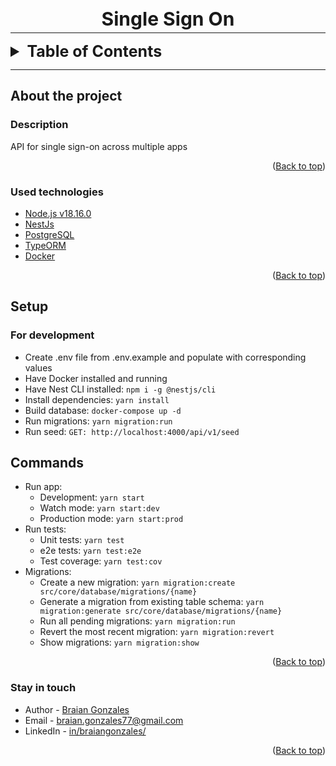 <h1 style="text-align: center; margin-bottom: -10px; font-size: 30px;"><strong>Single Sign On</strong></h1>

---

<div id="top"></div>

<details>
  <summary style="font-size: 25px"><strong>Table of Contents</strong></summary>
  <ol>
    <li>
      <a href="#about-the-project">About the project</a>
      <ul>
        <li><a href="#description">Description</a></li>
        <li><a href="#used-technologies">Used technologies</a></li>
      </ul>
    </li>
    <li>
      <a href="#setup">Setup</a>
      <ul>
        <li><a href="#for-development">For development</a></li>
      </ul>
    </li>
    <li>
      <a href="#commands">Commands</a>
    </li>
    <li><a href="#stay-in-touch">Stay in touch</a></li>
  </ol>
</details>

---

## __About the project__

### __Description__

API for single sign-on across multiple apps

<p align="right">(<a href="#top">Back to top</a>)</p>

### __Used technologies__

- [Node.js v18.16.0](https://nodejs.org/es/)
- [NestJs](https://nestjs.com/)
- [PostgreSQL](https://www.postgresql.org/)
- [TypeORM](https://typeorm.io/)
- [Docker](https://www.docker.com/)

<p align="right">(<a href="#top">Back to top</a>)</p>

## __Setup__

### __For development__
- Create .env file from .env.example and populate with corresponding values
- Have Docker installed and running
- Have Nest CLI installed: `npm i -g @nestjs/cli`
- Install dependencies: `yarn install`
- Build database: `docker-compose up -d`
- Run migrations: `yarn migration:run`
- Run seed: `GET: http://localhost:4000/api/v1/seed`

## Commands
- Run app: 
  - Development: `yarn start`
  - Watch mode: `yarn start:dev`
  - Production mode: `yarn start:prod`
- Run tests: 
  - Unit tests: `yarn test`
  - e2e tests: `yarn test:e2e`
  - Test coverage: `yarn test:cov`
- Migrations:
  - Create a new migration: `yarn migration:create src/core/database/migrations/{name}`
  - Generate a migration from existing table schema: `yarn migration:generate src/core/database/migrations/{name}`
  - Run all pending migrations: `yarn migration:run`
  - Revert the most recent migration: `yarn migration:revert`
  - Show migrations: `yarn migration:show`

<p align="right">(<a href="#top">Back to top</a>)</p>

### __Stay in touch__

- Author - [Braian Gonzales](https://braiangonzales.vercel.app/)
- Email - [braian.gonzales77@gmail.com](mailto:braian.gonzales77@gmail.com)
- LinkedIn - [in/braiangonzales/](https://www.linkedin.com/in/braiangonzales/)

<p align="right">(<a href="#top">Back to top</a>)</p>
